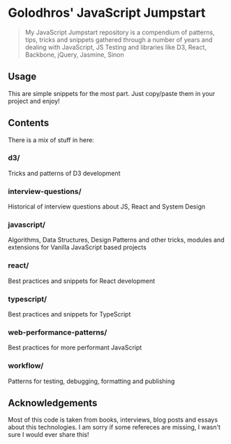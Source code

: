 # Golodhros' JavaScript Jumpstart

> My JavaScript Jumpstart repository is a compendium of patterns, tips, tricks and snippets gathered through a number of years and dealing with JavaScript, JS Testing and libraries like D3, React, Backbone, jQuery, Jasmine, Sinon

## Usage
This are simple snippets for the most part. Just copy/paste them in your project and enjoy!

## Contents
There is a mix of stuff in here:

### d3/
Tricks and patterns of D3 development

### interview-questions/
Historical of interview questions about JS, React and System Design

### javascript/
Algorithms, Data Structures, Design Patterns and other tricks, modules and extensions for Vanilla JavaScript based projects

### react/
Best practices and snippets for React development

### typescript/
Best practices and snippets for TypeScript

### web-performance-patterns/
Best practices for more performant JavaScript

### workflow/
Patterns for testing, debugging, formatting and publishing

## Acknowledgements
Most of this code is taken from books, interviews, blog posts and essays about this technologies.
I am sorry if some refereces are missing, I wasn't sure I would ever share this!
